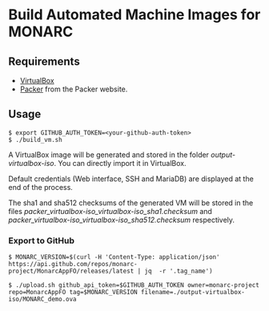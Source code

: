# Build Automated Machine Images for MONARC

## Requirements

* [VirtualBox](https://www.virtualbox.org)
* [Packer](https://www.packer.io) from the Packer website.

## Usage

    $ export GITHUB_AUTH_TOKEN=<your-github-auth-token>
    $ ./build_vm.sh

A VirtualBox image will be generated and stored in the folder
*output-virtualbox-iso*. You can directly import it in VirtualBox.

Default credentials (Web interface, SSH and MariaDB) are displayed at the end
of the process.

The sha1 and sha512 checksums of the generated VM will be stored in the files
*packer_virtualbox-iso_virtualbox-iso_sha1.checksum* and
*packer_virtualbox-iso_virtualbox-iso_sha512.checksum* respectively.

### Export to GitHub

    $ MONARC_VERSION=$(curl -H 'Content-Type: application/json' https://api.github.com/repos/monarc-project/MonarcAppFO/releases/latest | jq  -r '.tag_name')

    $ ./upload.sh github_api_token=$GITHUB_AUTH_TOKEN owner=monarc-project repo=MonarcAppFO tag=$MONARC_VERSION filename=./output-virtualbox-iso/MONARC_demo.ova
